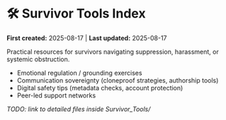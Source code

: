 # 🛠️ Survivor Tools Index  
**First created:** 2025-08-17 | **Last updated:** 2025-08-17  

Practical resources for survivors navigating suppression, harassment, or systemic obstruction.  
- Emotional regulation / grounding exercises  
- Communication sovereignty (cloneproof strategies, authorship tools)  
- Digital safety tips (metadata checks, account protection)  
- Peer-led support networks  

*TODO: link to detailed files inside Survivor_Tools/*
